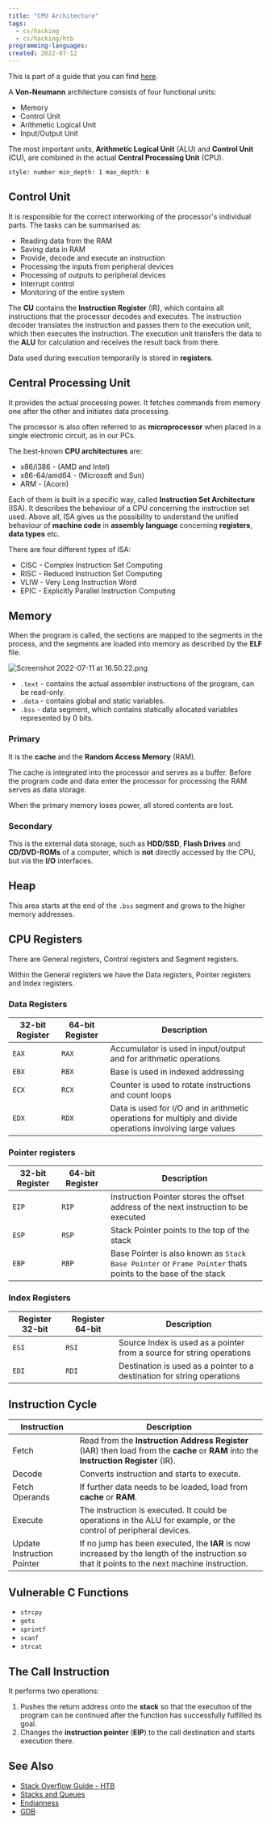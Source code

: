 ```yaml
---
title: "CPU Architecture"
tags:
  - cs/hacking
  - cs/hacking/htb
programming-languages:
created: 2022-07-12
---
```

This is part of a guide that you can find [here](notes/hacking/htb-stack-based-overflow-linux.md).

A **Von-Neumann** architecture consists of four functional units:
- Memory
- Control Unit
- Arithmetic Logical Unit
- Input/Output Unit

The most important units, **Arithmetic Logical Unit** (ALU) and **Control Unit** (CU), are combined in the actual **Central Processing Unit** (CPU).

```toc
style: number min_depth: 1 max_depth: 6 
```

## Control Unit
It is responsible for the correct interworking of the processor's individual parts. The tasks can be summarised as:

- Reading data from the RAM
- Saving data in RAM
- Provide, decode and execute an instruction
- Processing the inputs from peripheral devices
- Processing of outputs to peripheral devices
- Interrupt control
- Monitoring of the entire system

The **CU** contains the **Instruction Register** (IR), which contains all instructions that the processor decodes and executes. The instruction decoder translates the instruction and passes them to the execution unit, which then executes the instruction. The execution unit transfers the data to the **ALU** for calculation and receives the result back from there.

Data used during execution temporarily is stored in **registers**.

## Central Processing Unit
It provides the actual processing power. It fetches commands from memory one after the other and initiates data processing.

The processor is also often referred to as **microprocessor** when placed in a single electronic circuit, as in our PCs.

The best-known **CPU architectures** are:
- x86/i386 - (AMD and Intel)
- x86-64/amd64 - (Microsoft and Sun)
- ARM - (Acorn)

Each of them is built in a specific way, called **Instruction Set Architecture** (ISA). It describes the behaviour of a CPU concerning the instruction set used. Above all, ISA gives us the possibility to understand the unified behaviour of **machine code** in **assembly language** concerning **registers**, **data types** etc.

There are four different types of ISA:
- CISC - Complex Instruction Set Computing
- RISC - Reduced Instruction Set Computing
- VLIW - Very Long Instruction Word
- EPIC - Explicitly Parallel Instruction Computing

## Memory
When the program is called, the sections are mapped to the segments in the process, and the segments are loaded into memory as described by the **ELF** file.

![Screenshot 2022-07-11 at 16.50.22.png](Screenshot%202022-07-11%20at%2016.50.22.png)

- `.text` - contains the actual assembler instructions of the program, can be read-only.
- `.data` - contains global and static variables.
- `.bss` - data segment, which contains statically allocated variables represented by 0 bits.

### Primary
It is the **cache** and the **Random Access Memory** (RAM).

The cache is integrated into the processor and serves as a buffer. Before the program code and data enter the processor for processing the RAM serves as data storage.

When the primary memory loses power, all stored contents are lost.

### Secondary
This is the external data storage,  such as **HDD/SSD**, **Flash Drives** and **CD/DVD-ROMs** of a computer, which is **not** directly accessed by the CPU, but via the **I/O** interfaces.

## Heap
This area starts at the end of the `.bss` segment and grows to the higher memory addresses.

## CPU Registers
There are General registers, Control registers and Segment registers.

Within the General registers we have the Data registers, Pointer registers and Index registers.

### Data Registers
| **32-bit Register** | **64-bit Register** | **Description** |
| --- | --- | --- |
| `EAX` | `RAX` | Accumulator is used in input/output and for arithmetic operations |
| `EBX` | `RBX` | Base is used in indexed addressing |
| `ECX` | `RCX` | Counter is used to rotate instructions and count loops |
| `EDX` | `RDX` | Data is used for I/O and in arithmetic operations for multiply and divide operations involving large values |

### Pointer registers
| **32-bit Register** | **64-bit Register** | **Description** |
| --- | --- | --- |
| `EIP` | `RIP` | Instruction Pointer stores the offset address of the next instruction to be executed |
| `ESP` | `RSP` | Stack Pointer points to the top of the stack |
| `EBP` | `RBP` | Base Pointer is also known as `Stack Base Pointer` or `Frame Pointer` thats points to the base of the stack |

### Index Registers
| **Register 32-bit** | **Register 64-bit** | **Description** |
| --- | --- | --- |
| `ESI` | `RSI` | Source Index is used as a pointer from a source for string operations |
| `EDI` | `RDI` | Destination is used as a pointer to a destination for string operations |

## Instruction Cycle
| Instruction                | Description                                                                                                                                    |
| -------------------------- | ---------------------------------------------------------------------------------------------------------------------------------------------- |
| Fetch                      | Read from the **Instruction Address Register** (IAR) then load from the **cache** or **RAM** into the **Instruction Register** (IR).           |
| Decode                     | Converts instruction and starts to execute.                                                                                                    |
| Fetch Operands             | If further data needs to be loaded, load from **cache** or **RAM**.                                                                            |
| Execute                    | The instruction is executed. It could be operations in the ALU for example, or the control of peripheral devices.                              |
| Update Instruction Pointer | If no jump has been executed, the **IAR** is now increased by the length of the instruction so that it points to the next machine instruction. |

## Vulnerable C Functions
- `strcpy`
- `gets`
- `sprintf`
- `scanf`
- `strcat`

## The Call Instruction
It performs two operations:

1. Pushes the return address onto the **stack** so that the execution of the program can be continued after the function has successfully fulfilled its goal.
2. Changes the **instruction pointer** (**EIP**) to the call destination and starts execution there.

## See Also
- [Stack Overflow Guide - HTB](notes/hacking/htb-stack-based-overflow-linux.md)
- [Stacks and Queues](notes/general/stack.md)
- [Endianness](notes/hacking/endianness.md)
- [GDB](notes/private/work/gdb.md)